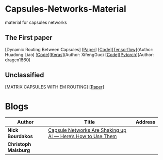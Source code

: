 # Capsules-Networks-Material
material for capsules networks 

The First paper
--------------------------------------------
[Dynamic Routing Between Capsules] [[Paper]](https://arxiv.org/abs/1710.09829)
[[Code][Tensorflow]](https://github.com/naturomics/CapsNet-Tensorflow)(Author: Huadong Liao)
[[Code][Keras]](https://github.com/XifengGuo/CapsNet-Keras)(Author: XifengGuo)
[[Code][Pytorch]](https://github.com/dragen1860/CapsNet-Pytorch)(Author: dragen1860)

## Unclassified

[MATRIX CAPSULES WITH EM ROUTING] [[Paper]](https://openreview.net/pdf?id=HJWLfGWRb)


# Blogs
| Author | Title | Address |
| ------ | ----- | ------- |
| **Nick Bourdakos** |  [Capsule Networks Are Shaking up AI — Here’s How to Use Them](https://hackernoon.com/capsule-networks-are-shaking-up-ai-heres-how-to-use-them-c233a0971952)  |
| **Christoph Malsburg** |  [ ](https://medium.com/@christophmalsburg/capsules-and-dynamic-routing-are-a-step-in-the-right-direction-finally-addressing-the-binding-d269b62de567)  |


